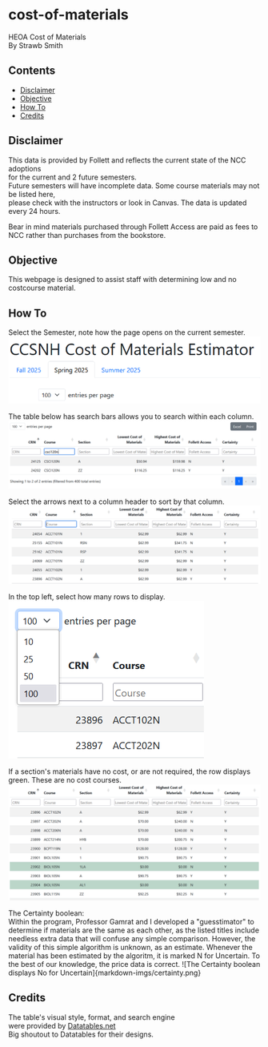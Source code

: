 # cost-of-materials
HEOA Cost of Materials  
By Strawb Smith

## Contents

- [Disclaimer](#disclaimer)
- [Objective](#objective)
- [How To](#how-to)
- [Credits](#credits)

## Disclaimer

This data is provided by Follett and reflects the current state of the NCC adoptions  
for the current and 2 future semesters.  
Future semesters will have incomplete data. Some course materials may not be listed here,  
please check with the instructors or look in Canvas. The data is updated every 24 hours.  
  
Bear in mind materials purchased through Follett Access are paid as fees to NCC rather than purchases from the bookstore.

## Objective

This webpage is designed to assist staff with 
determining low and no costcourse material.

## How To

Select the Semester, note how the page opens on the current semester.
![The Semesters are separated as tabs](markdown-imgs/semester_tab.png)

The table below has search bars allows you to search within each column.
![The search bar](markdown-imgs/csci120n.png)

Select the arrows next to a column header to sort by that column.
![Sorting by Course](markdown-imgs/arrows.png)

In the top left, select how many rows to display.
![The show entries selector, and list of options](markdown-imgs/show_entries.png)  

If a section's materials have no cost, or are not required, 
the row displays green. These are no cost courses.
![Biology 105N has two sections with no cost materials](markdown-imgs/no_cost.png)

The Certainty boolean:  
Within the program, Professor Gamrat and I developed a
"guesstimator" to determine if materials are the same as
each other, as the listed titles include needless extra 
data that will confuse any simple comparison.
However, the validity of this simple algorithm is unknown,
as an estimate. Whenever the material has been estimated by
the algoritm, it is marked N for Uncertain. To the best of
our knowledge, the price data is correct.
![The Certainty boolean displays No for Uncertain]{markdown-imgs/certainty.png}

## Credits

The table's visual style, format, and search engine  
were provided by [Datatables.net](https://datatables.net/)  
Big shoutout to Datatables for their designs.